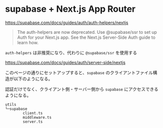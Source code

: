 # supabase + Next.js App Router

<https://supabase.com/docs/guides/auth/auth-helpers/nextjs>

> The auth-helpers are now deprecated. Use @supabase/ssr to set up Auth for your Next.js app. See the Next.js Server-Side Auth guide to learn how.

`auth-helpers` は非推奨になり、代わりに `@supabase/ssr` を使用する

<https://supabase.com/docs/guides/auth/server-side/nextjs>

このページの通りにセットアップすると、`supabase` のクライアントファイル構造が以下のようになる。

認証だけでなく、クライアント側・サーバー側から `supabase` にアクセスできるようになる。

```
utils
└─supabase
        client.ts
        middleware.ts
        server.ts
```

